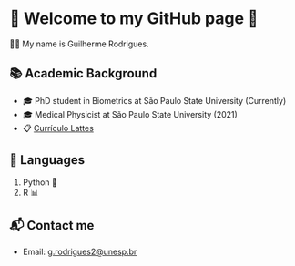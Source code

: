 # 👾 Welcome to my GitHub page 👾


👨‍🎓 My name is Guilherme Rodrigues.

## 📚 Academic Background

- 🎓 PhD student in Biometrics at São Paulo State University (Currently)
- 🎓 Medical Physicist at São Paulo State University (2021)
- 📋 [Currículo Lattes](https://lattes.cnpq.br/6126683132640765)

## 🚀 Languages

1. Python 🐍
2. R 📊


## 📬 Contact me

- Email: g.rodrigues2@unesp.br
